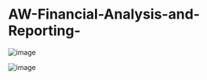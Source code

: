 # AW-Financial-Analysis-and-Reporting-



![image](https://github.com/MuyiwaNau/AW-Financial-Analysis-and-Reporting-/assets/34709932/ef3033c2-79ff-4157-871f-13486c0a68ca)



![image](https://github.com/MuyiwaNau/AW-Financial-Analysis-and-Reporting-/assets/34709932/1c1d8c75-e6c6-4700-b4ec-be96bf2b1b20)
